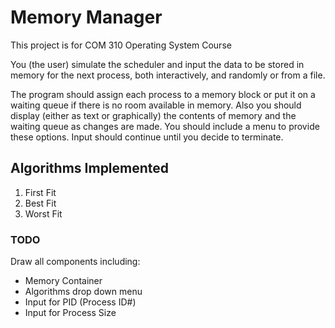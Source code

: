 Memory Manager
==============

This project is for COM 310 Operating System Course

You (the user) simulate the scheduler and input the data to be 
stored in memory for the next process, both interactively, and randomly or from a file.

The program should assign each process to a memory block or put it on a 
waiting queue if there is no room available in memory. Also you should display 
(either as text or graphically) the contents of memory and the waiting queue as 
changes are made. You should include a menu to provide these options. Input 
should continue until you decide to terminate.

## Algorithms Implemented
1. First Fit
2. Best Fit
3. Worst Fit

### TODO
Draw all components including:
* Memory Container
* Algorithms drop down menu
* Input for PID (Process ID#)
* Input for Process Size
